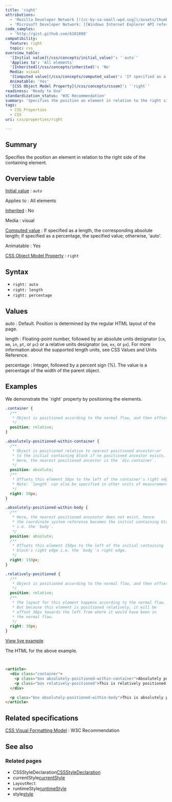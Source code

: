 ```yaml
---
title: 'right'
attributions:
  - 'Mozilla Developer Network [![cc-by-sa-small-wpd.svg](/assets/thumb/8/8c/cc-by-sa-small-wpd.svg/120px-cc-by-sa-small-wpd.svg.png)](http://creativecommons.org/licenses/by-sa/3.0/us/): [Article](https://developer.mozilla.org/en-US/docs/CSS/right)'
  - 'Microsoft Developer Network: [[Windows Internet Explorer API reference](http://msdn.microsoft.com/en-us/library/ie/hh828809%28v=vs.85%29.aspx) Article]'
code_samples:
  - 'http://gist.github.com/6181880'
compatibility:
  feature: right
  topic: css
overview_table:
  '[Initial value](/css/concepts/initial_value)': '`auto`'
  'Applies to': 'All elements'
  '[Inherited](/css/concepts/inherited)': 'No'
  Media: visual
  '[Computed value](/css/concepts/computed_value)': 'If specified as a length, the corresponding absolute length; if specified as a percentage, the specified value; otherwise, ''auto''.'
  Animatable: 'Yes'
  '[CSS Object Model Property](/css/concepts/cssom)': '`right`'
readiness: 'Ready to Use'
standardization_status: 'W3C Recommendation'
summary: 'Specifies the position an element in relation to the right side of the containing element.'
tags:
  - CSS_Properties
  - CSS
uri: css/properties/right

---
```

## Summary

Specifies the position an element in relation to the right side of the containing element.

## Overview table

[Initial value](/css/concepts/initial_value)
:   `auto`

Applies to
:   All elements

[Inherited](/css/concepts/inherited)
:   No

Media
:   visual

[Computed value](/css/concepts/computed_value)
:   If specified as a length, the corresponding absolute length; if specified as a percentage, the specified value; otherwise, 'auto'.

Animatable
:   Yes

[CSS Object Model Property](/css/concepts/cssom)
:   `right`

## Syntax

-   `right: auto`
-   `right: length`
-   `right: percentage`

## Values

auto
:   Default. Position is determined by the regular HTML layout of the page.

length
:   Floating-point number, followed by an absolute units designator (`cm`, `mm`, `in`, `pt`, or `pc`) or a relative units designator (`em`, `ex`, or `px`). For more information about the supported length units, see CSS Values and Units Reference.

percentage
:   Integer, followed by a percent sign (%). The value is a percentage of the width of the parent object.

## Examples

We demonstrate the \`right\` property by positioning the elements.

``` css
.container {
  /**
   * Object is positioned according to the normal flow, and then offset.
   */
  position: relative;
}

.absolutely-positioned-within-container {
  /**
   * Object is positioned relative to nearest positioned ancestor—or
   * to the initial containing block if no positioned ancestor exists.
   * Here, the nearest positioned ancestor is the `div.container`.
   */
  position: absolute;
  /**
   * Offsets this element 50px to the left of the container's right edge.
   * Note: `length` can also be specified in other units of measurements.
   */
  right: 50px;
}

.absolutely-positioned-within-body {
  /**
   * Here, the nearest positioned anscestor does not exist, hence
   * the coordinate system reference becomes the initial containing block,
   * i.e. the `body`.
   */
  position: absolute;
  /**
   * Offsets this element 150px to the left of the initial containing
   * block's right edge i.e. the `body`'s right edge.
   */
  right: 150px;
}

.relatively-positioned {
  /**
   * Object is positioned according to the normal flow, and then offset.
   */
  position: relative;
  /**
   * The layout for this element happens according to the normal flow.
   * But because this element is positioned relatively, it will be
   * offset 30px towards the left from where it would have been in
   * the normal flow.
   */
  right: 30px;
}
```

[View live example](http://gist.github.com/6181880)

The HTML for the above example.

``` html


<article>
  <div class="container">
    <p class="box absolutely-positioned-within-container">Absolutely positioned within <code>div.container</code> at 50px left from the container's right edge.</p>
    <p class="box relatively-positioned">This is relatively positioned at 30px from the right.</p>
  </div>

  <p class="box absolutely-positioned-within-body">This is absolutely positioned within the <code>body</code> at 150px to the left of the body's right edge.</p>
</article>
```

</pre>

## Related specifications

[CSS Visual Formatting Model](http://www.w3.org/TR/CSS2/visuren.html)
:   W3C Recommendation

## See also

### Related pages

-   CSSStyleDeclaration[CSSStyleDeclaration](/css/cssom/CSSStyleDeclaration/CSSStyleDeclaration)
-   currentStyle[currentStyle](/css/cssom/currentStyle)
-   `LayoutRect`
-   runtimeStyle[runtimeStyle](/css/cssom/runtimeStyle)
-   style[style](/css/cssom/style)
